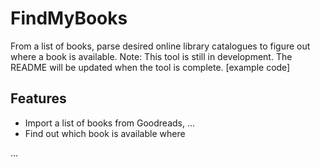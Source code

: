 # FindMyBooks
From a list of books, parse desired online library catalogues to figure out where a book is available.
Note: This tool is still in development. The README will be updated when the tool is complete.
[example code]

## Features
- Import a list of books from Goodreads, ...
- Find out which book is available where

...